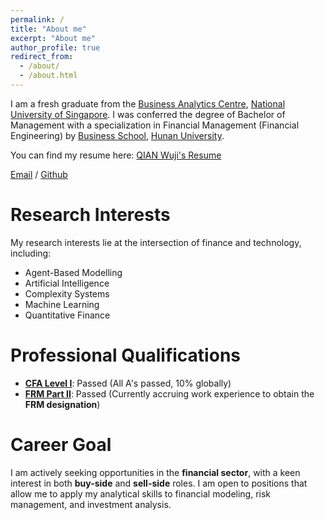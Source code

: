 ```yaml
---
permalink: /
title: "About me"
excerpt: "About me"
author_profile: true
redirect_from: 
  - /about/
  - /about.html
---
```


I am a fresh graduate from the [Business Analytics Centre](https://msba.nus.edu.sg), [National University of Singapore](https://nus.edu.sg). I was conferred the degree of Bachelor of Management with a specialization in Financial Management (Financial Engineering) by [Business School](https://ibschool-en.hnu.edu.cn/), [Hunan University](https://www-en.hnu.edu.cn/).

You can find my resume here: [QIAN Wuji's Resume](../assets/)

[Email](mailto:qianwuji@hotmail.com) / [Github]()

Research Interests
======

My research interests lie at the intersection of finance and technology, including:
- Agent-Based Modelling
- Artificial Intelligence
- Complexity Systems
- Machine Learning
- Quantitative Finance



Professional Qualifications
======

- [**CFA Level I**](../assets/CFA_L1_Results): Passed (All A's passed, 10% globally)
- [**FRM Part II**](../assets/Exam_Results_Letter_May2025): Passed (Currently accruing work experience to obtain the **FRM designation**)


Career Goal
======

I am actively seeking opportunities in the **financial sector**, with a keen interest in both **buy-side** and **sell-side** roles. I am open to positions that allow me to apply my analytical skills to financial modeling, risk management, and investment analysis.





